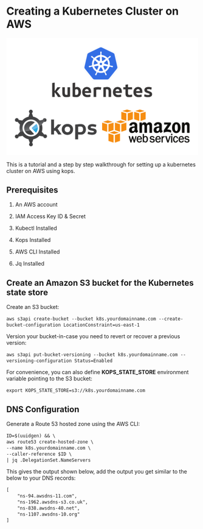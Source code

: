 # Creating a Kubernetes Cluster on AWS

![kubernetes_aws](./images/kops-aws-1.png)

This is a tutorial and a step by step walkthrough for setting up a kubernetes cluster on AWS using kops.


## Prerequisites

1. An AWS account

2. IAM Access Key ID & Secret

3. Kubectl Installed

4. Kops Installed

5. AWS CLI Installed

6. Jq Installed

## Create an Amazon S3 bucket for the Kubernetes state store

Create an S3 bucket:

```
aws s3api create-bucket --bucket k8s.yourdomainname.com --create-bucket-configuration LocationConstraint=us-east-1
```

Version your bucket-in-case you need to revert or recover a previous version:

```
aws s3api put-bucket-versioning --bucket k8s.yourdomainname.com --versioning-configuration Status=Enabled
```

For convenience, you can also define **KOPS_STATE_STORE** environment variable pointing to the S3 bucket:

```
export KOPS_STATE_STORE=s3://k8s.yourdomainname.com
```

## DNS Configuration

Generate a Route 53 hosted zone using the AWS CLI:

```
ID=$(uuidgen) && \
aws route53 create-hosted-zone \
--name k8s.yourdomainname.com \
--caller-reference $ID \
| jq .DelegationSet.NameServers
```

This gives the output shown below, add the output you get similar to the below to your DNS records:

```
[
    "ns-94.awsdns-11.com",
    "ns-1962.awsdns-s3.co.uk",
    "ns-838.awsdns-40.net",
    "ns-1107.awsdns-10.org"
]
```